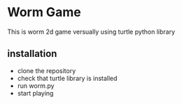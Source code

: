 # Worm Game

This is worm 2d game versually using turtle python library

## installation

- clone the repository
- check that turtle library is installed
- run worm.py
- start playing
